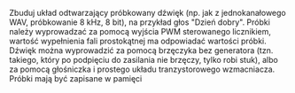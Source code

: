 Zbuduj układ odtwarzający próbkowany dźwięk (np. jak z jednokanałowego WAV, próbkowanie 8 kHz, 8 bit), na przykład głos "Dzień dobry". Próbki należy wyprowadzać za pomocą wyjścia PWM sterowanego licznikiem, wartość wypełnienia fali prostokątnej ma odpowiadać wartości próbki. Dźwięk można wyprowadzić za pomocą brzęczyka bez generatora (tzn. takiego, który po podpięciu do zasilania nie brzęczy, tylko robi stuk), albo za pomocą głośniczka i prostego układu tranzystorowego wzmacniacza.  Próbki mają być zapisane w pamięci